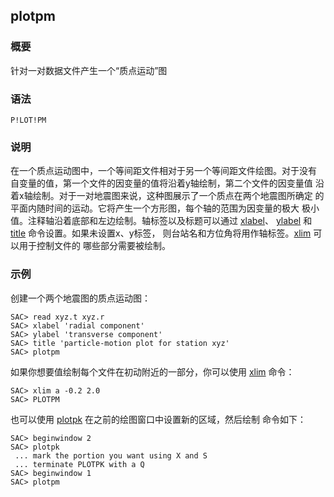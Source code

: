 ## plotpm 

### 概要

针对一对数据文件产生一个“质点运动”图

### 语法

``` {.bash}
P!LOT!PM
```

### 说明

在一个质点运动图中，一个等间距文件相对于另一个等间距文件绘图。对于没有
自变量的值，第一个文件的因变量的值将沿着y轴绘制，第二个文件的因变量值
沿着x轴绘制。对于一对地震图来说，这种图展示了一个质点在两个地震图所确定
的平面内随时间的运动。它将产生一个方形图，每个轴的范围为因变量的极大
极小值。注释轴沿着底部和左边绘制。轴标签以及标题可以通过
[xlabel](/commands/xlabel.md)、 [ylabel](/commands/ylabel.md) 和
[title](/commands/title.md) 命令设置。如果未设置x、y标签，
则台站名和方位角将用作轴标签。[xlim](/commands/xlim.md)
可以用于控制文件的 哪些部分需要被绘制。

### 示例

创建一个两个地震图的质点运动图：

``` {.bash}
SAC> read xyz.t xyz.r
SAC> xlabel 'radial component'
SAC> ylabel 'transverse component'
SAC> title 'particle-motion plot for station xyz'
SAC> plotpm
```

如果你想要值绘制每个文件在初动附近的一部分，你可以使用
[xlim](/commands/xlim.md) 命令：

``` {.bash}
SAC> xlim a -0.2 2.0
SAC> PLOTPM
```

也可以使用 [plotpk](/commands/plotpk.md)
在之前的绘图窗口中设置新的区域，然后绘制 命令如下：

``` {.bash}
SAC> beginwindow 2
SAC> plotpk
 ... mark the portion you want using X and S
 ... terminate PLOTPK with a Q
SAC> beginwindow 1
SAC> plotpm
```
